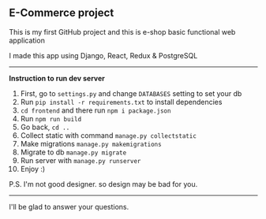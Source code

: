 E-Commerce project
---

This is my first GitHub project and this is e-shop basic functional web application

I made this app using Django, React, Redux & PostgreSQL

---
**Instruction to run dev server**

1. First, go to `settings.py` and change `DATABASES` setting to set your db
2. Run `pip install -r requirements.txt` to install dependencies
3. `cd frontend` and there run `npm i package.json`
4. Run `npm run build`
5. Go back, `cd ..`
6. Collect static with command `manage.py collectstatic`
7. Make migrations `manage.py makemigrations`
8. Migrate to db `manage.py migrate`
9. Run server with `manage.py runserver`
10. Enjoy :)

P.S. I'm not good designer. so design may be bad for you.

---

I'll be glad to answer your questions.

